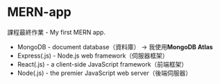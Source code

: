 # MERN-app
課程最終作業 - My first MERN app.

- MongoDB - document database（資料庫） -> 我使用**MongoDB Atlas**
- Express(.js) - Node.js web framework（伺服器框架）
- React(.js) - a client-side JavaScript framework（前端框架）
- Node(.js) - the premier JavaScript web server（後端伺服器）
